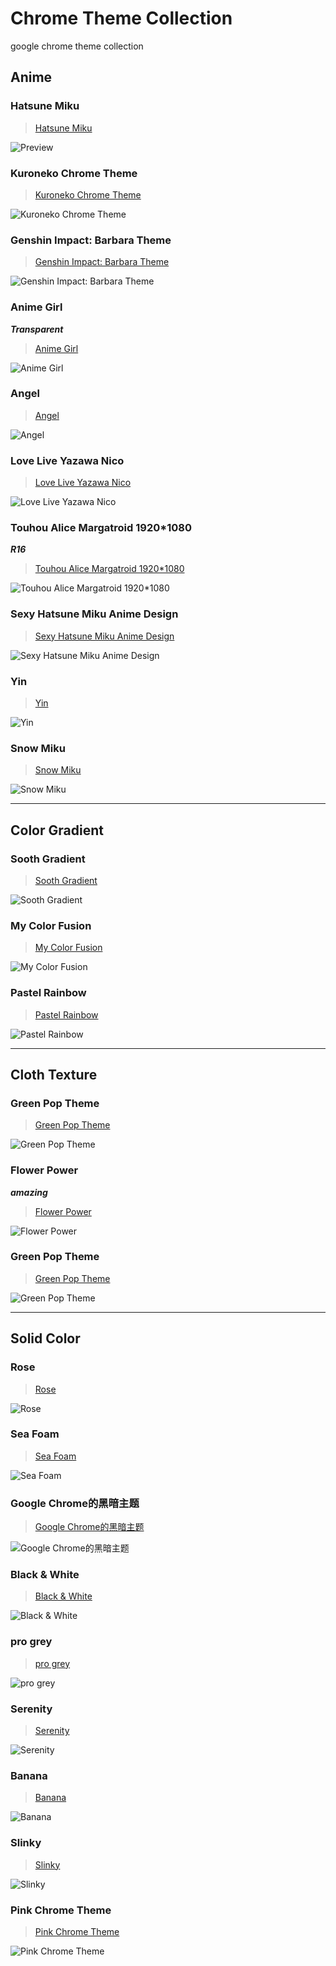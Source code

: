 # Chrome Theme Collection
google chrome theme collection

## Anime

### Hatsune Miku
> [Hatsune Miku](https://chrome.google.com/webstore/detail/hatsune-miku/kigfdicgjnpjkhbnngdfgjfffmdaonfg)

![Preview](https://lh3.googleusercontent.com/eNI2nC8H2qdqOBGeLVyj-W_E1AQPy5ujjbvdsOQfkDIRz2jbwFvvT0Wap1MXswmyzdr_Y2h72f3VygbzLIMvoGlrpw=w640-h400-e365-rj-sc0x00ffffff)


### Kuroneko Chrome Theme
> [Kuroneko Chrome Theme](https://chrome.google.com/webstore/detail/kuroneko-chrome-theme/cpmemmdpibdfcjjjbjejhfmhhbgoegok)

![Kuroneko Chrome Theme](https://lh3.googleusercontent.com/j_lLt5CUKAf_I3LfHVdMwu1R5rxoM4rXOgnctUUNi0lKHVkYDUjL0STjECY5GeMHF45Y_5peqUvpCLlXW2dOX1PB2Q=w640-h400-e365-rj-sc0x00ffffff)


### Genshin Impact: Barbara Theme
> [Genshin Impact: Barbara Theme](https://chrome.google.com/webstore/detail/genshin-impact-barbara-th/ikakaehdnlhboflkmkicakehnhnkjjei)

![Genshin Impact: Barbara Theme](https://lh3.googleusercontent.com/bgbzEdCQyiQuSKarKV5MWUz9WAiXxRAWuXVmmyCTIMqjv6Nrdg6jIVB1PkONKQ092K05TrUhGxJ_h5dIa0thyusD3Q=w640-h400-e365-rj-sc0x00ffffff)


### Anime Girl
***Transparent***
> [Anime Girl](https://chrome.google.com/webstore/detail/anime-girl/cpmlamieecjdmljdfehjeflgjkochcnb)

![Anime Girl](https://lh3.googleusercontent.com/W4gEEX64I3b_WUKTA-0DcvaYqSiKcJICDT_yjySkL5pCqp9iXd3648Xmf3-S-cH7Jv02mUsgMiZBDUhSVgV-bYiV=w640-h400-e365-rj-sc0x00ffffff)


### Angel
> [Angel](https://chrome.google.com/webstore/detail/angel/kpdemojoioiaphjkmkdpoipobebcolaa)

![Angel](https://lh3.googleusercontent.com/pBcVX1Om6xkOoOwKISI9O62TxXllRFygfkKv7Wr0tHPf_ZC5tsaxxTcMZ4oOdcPIhPI2ezx3P6-Ta5LckuXD5cVoTg=w640-h400-e365-rj-sc0x00ffffff)


### Love Live Yazawa Nico
> [Love Live Yazawa Nico](https://chrome.google.com/webstore/detail/love-live-yazawa-nico/ahiacldmifmdijlncebecpbppimbdhhi)

![Love Live Yazawa Nico](https://lh3.googleusercontent.com/ntUYr7F6dUG-AJ1tfEtl_pKPCn34O5OAVYK7NUQohvpmFcxkEsuVO32yp5l3dZ84iJEPuu8xVPpLGw__ofFV4SKztA=w640-h400-e365-rj-sc0x00ffffff)


### Touhou Alice Margatroid 1920*1080
***R16***
> [Touhou Alice Margatroid 1920*1080](https://chrome.google.com/webstore/detail/touhou-alice-margatroid-1/pphacahahjcdggpdfoagbfbnelciegnn)

![Touhou Alice Margatroid 1920*1080](https://lh3.googleusercontent.com/yaI5zyaINITPqJ0fQ7ffotu_XZW4Sj1ghAI7pFhs_r0ux-o0cNfrfsE-UcZX7MzrXsB3Mnd9dmZMz9dVS7gsrYeOOg=w640-h400-e365-rj-sc0x00ffffff)


### Sexy Hatsune Miku Anime Design
> [Sexy Hatsune Miku Anime Design](https://chrome.google.com/webstore/detail/sexy-hatsune-miku-anime-d/hdphmncidddodnegmpjdkeofgoggmlpp)

![Sexy Hatsune Miku Anime Design](https://lh3.googleusercontent.com/k8io0Evh_sKzqriGQMwRgCDiOc_BHosXYjFK0u41ErdR1JU3RvKir1hyhJ85rewbJJsc7e1hI57dT8iSfgQA-s2XYA=w640-h400-e365-rj-sc0x00ffffff)


### Yin
> [Yin](https://chrome.google.com/webstore/detail/yin/ildepmemekfmmbkhhlhfdammihfhghea)

![Yin](https://lh3.googleusercontent.com/1BzCdtpMpoE0mO4c-ThEKMjwwPh3Q5QiMin82OQpA5uq405uRvYOaM2KP55xh5L5bQpXBwKirJQDzA59w1lN1C_Kmg=w640-h400-e365-rj-sc0x00ffffff)


### Snow Miku
> [Snow Miku](https://chrome.google.com/webstore/detail/snow-miku/bjfgjdacfnhiklhnmglpdfllknbiolch)

![Snow Miku](https://lh3.googleusercontent.com/CUk8yTSfGqgBIFKcwX9sQzcUhZA-OxNtwRLXEjnlDOkzvef7U1epl2nR7hgGUpcguTk61-hlhJg2atspB-6zrhJILg=w640-h400-e365-rj-sc0x00ffffff)



---------


## Color Gradient

### Sooth Gradient
> [Sooth Gradient](https://chrome.google.com/webstore/detail/sooth-gradient/pamnhppfegefocfcinlhnblodaglebjg)

![Sooth Gradient](https://lh3.googleusercontent.com/4BGeECyhOaZzYTsliEex3Y-YdP4fAkVd-8kcw-PLKoJNRiejczVylkT_ukzvab8ZfrWa-2X7nJda62zKlBX7rMKt=w640-h400-e365-rj-sc0x00ffffff)


### My Color Fusion
>[My Color Fusion](https://chrome.google.com/webstore/detail/my-color-fusion/ofpmmbaiajjlhnfinjkmpkmenokaokpe)

![My Color Fusion](https://lh3.googleusercontent.com/TPGnz1LI_tq99w0zfEAz58yKwiXHD3ERlCek6P834CS1GmsG-d4_BcXcl8ckA0ZzEeQEVMv0pJQ_uXui-bpHHqWL-Ds=w640-h400-e365-rj-sc0x00ffffff)


### Pastel Rainbow
> [Pastel Rainbow](https://chrome.google.com/webstore/detail/pastel-rainbow/pdhoceimegkficijfafgokdklbjgobmg)

![Pastel Rainbow](https://lh3.googleusercontent.com/UPb1cF0i-fj-nrnQZdXCeF41vwGqpz_HWWsGfmx-NOtXleCq034zhuCouanr7d-Qhp5VXoCqDgz_2hthKn_dCZLk=w640-h400-e365-rj-sc0x00ffffff)



---------



## Cloth Texture

### Green Pop Theme
> [Green Pop Theme](https://chrome.google.com/webstore/detail/green-pop-theme/ffgapkaegdmcompheglkkponnpmfdcgf)

![Green Pop Theme](https://lh3.googleusercontent.com/cFcObLjrWKfEU8onw06VmZs-qTpq0gtX3FnxcceCrYKVZUCMyUZpeLSQNwMrpUCfp7IqhGZ8delh9irOOWTgRWSdig=w640-h400-e365-rj-sc0x00ffffff)


### Flower Power
***amazing***

> [Flower Power](https://chrome.google.com/webstore/detail/flower-power/dpapfcgjbomdehpglobkahgbbfamomgo)

![Flower Power](https://lh3.googleusercontent.com/74RLFM8ec01XakE_SewdpEXj8g04rxI6kk9ILzXigjZz5lMwdVI0AXznI3Z2Em63P4WfDtO5eLGdzvasuxhGgGL2WpM=w640-h400-e365-rj-sc0x00ffffff)


### Green Pop Theme
> [Green Pop Theme](https://chrome.google.com/webstore/detail/green-pop-theme/ffgapkaegdmcompheglkkponnpmfdcgf)

![Green Pop Theme](https://lh3.googleusercontent.com/cFcObLjrWKfEU8onw06VmZs-qTpq0gtX3FnxcceCrYKVZUCMyUZpeLSQNwMrpUCfp7IqhGZ8delh9irOOWTgRWSdig=w640-h400-e365-rj-sc0x00ffffff)


---------


## Solid Color

### Rose
> [Rose](https://chrome.google.com/webstore/detail/rose/aobcgffnbkbipbflopponndoiommhnch)

![Rose](https://lh3.googleusercontent.com/4VKkNkKh_cEX-4o6kY6cmGZKODk3LYFCWjDDpS6iVJ2E3gLESq4q2MvFfYPYK7Ocm7LaJ5d3VI8DLyXs4Ai1oiPM6fU=w640-h400-e365-rj-sc0x00ffffff)


### Sea Foam
> [Sea Foam](https://chrome.google.com/webstore/detail/sea-foam/lahipjfggmgneaopcckkaipmoandaboo)

![Sea Foam](https://lh3.googleusercontent.com/8UfX1UwzdvZhf2ZqDFPP72ektx-A2DAngQYZNYH_fKzObQjaUnEeT7Px7h54LmuZvceetBzHLnF8wyTgbGAzLdTS=w640-h400-e365-rj-sc0x00ffffff)


### Google Chrome的黑暗主题
> [Google Chrome的黑暗主题](https://chrome.google.com/webstore/detail/dark-theme-for-google-chr/annfbnbieaamhaimclajlajpijgkdblo)

![Google Chrome的黑暗主题](https://lh3.googleusercontent.com/CFSPyZssHZAaJuJDSGuswR4JbQNFLPFy3iWUSjgahG581yqob5p7ocU5AjQjj7DR_UZwxBB0aKOUrdUWd08N9Aa7Rlw=w640-h400-e365-rj-sc0x00ffffff)


### Black & White
> [Black & White](https://chrome.google.com/webstore/detail/black-white/mhhlgkfginnlendpfkhcmldikeepoefa)

![Black & White](https://lh3.googleusercontent.com/KbLVSzfT-Q6Ro0VjfyKX-ktR3yafWRxUCiFpUiwvuFgT2fVjDEdkOxsXI90lZjuJT6M2yeVFcGvoIzG8z82_8MnNwA=w640-h400-e365-rj-sc0x00ffffff)


### pro grey
> [pro grey](https://chrome.google.com/webstore/detail/pro-grey/enhpebdanojkmhbbneclbkmpleemilaj)

![pro grey](https://lh3.googleusercontent.com/Vao4hZ0PBxCjQPvsMn3qQiWaL-YjZ02gwJKjilmmaQ1uEnblcWVBVJlyvoMec00SHvLOE88h7q4rvU9ZMhOSE2bdUw=w640-h400-e365-rj-sc0x00ffffff)


### Serenity
> [Serenity](https://chrome.google.com/webstore/detail/serenity/pjjaaonciccncnfeeecpnfgepojgmfpg)

![Serenity](https://lh3.googleusercontent.com/-0wSm5383mTRimw328e4Ui8IELfYqXGFynK_jMSkHhP-Qj8ZDeKXH4xov3RpErSBDfxIIRbSD8upX1JJN0N3k0Whlw=w640-h400-e365-rj-sc0x00ffffff)


### Banana
> [Banana](https://chrome.google.com/webstore/detail/banana/cdkecinaonohgbmhojlaeeoalomfhlal)

![Banana](https://lh3.googleusercontent.com/OjgF72zdoHKucPnuintLMkjMae1ooxiUjL95prWtSVf0AN72tQR_fcKFBmZHC-r8Ev7jhL8NWhcEdFVWDzGvHsh0uXA=w640-h400-e365-rj-sc0x00ffffff)


### Slinky
> [Slinky](https://chrome.google.com/webstore/detail/slinky-vintage/kkdjbhifhppglclhnmmnlfloepnolbkn)

![Slinky](https://lh3.googleusercontent.com/PdK1wB0jXp5OAHOlTqnx0SBSaEVX3Lf-8ExYFHJMZPie1ucic495ZYNlHAPuF42FoeM3zfm_Jczl0ZYprdorlBHPrQ=w640-h400-e365-rj-sc0x00ffffff)


### Pink Chrome Theme
> [Pink Chrome Theme](https://chrome.google.com/webstore/detail/pink-chrome-theme/cioloaghdfplojaclmjnboaloifepeol)

![Pink Chrome Theme](https://lh3.googleusercontent.com/MNpgKosP8Rmal5xD1qPl27kwoPFTBjWmCa947zwKiq3wQFkLSN1ttIzEr2dlaly575639uKxltE_vjFwSoW-oV19=w640-h400-e365-rj-sc0x00ffffff)


### 






























